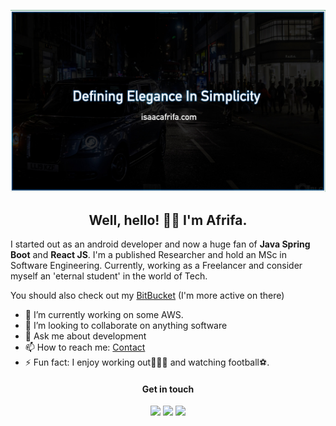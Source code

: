 ![Isaac Afrifa](./banner.jpeg)

<h2 align="center">Well, hello! 👋🏾 I'm Afrifa. </h2>


I started out as an android developer and now a huge fan of **Java Spring Boot** and **React JS**. I'm a published Researcher and hold an MSc in Software Engineering. Currently, working as a Freelancer and consider myself an 'eternal student' in the world of Tech.

You should also check out my [BitBucket](https://bitbucket.org/mrBlo) (I'm more active on there)


- 🔭 I’m currently working on some AWS. 
- 👯 I’m looking to collaborate on anything software 
- 💬 Ask me about development
- 📫 How to reach me: [Contact](https://www.isaacafrifa.com/contact) 
- ⚡ Fun fact: I enjoy working out🏋🏽‍♂️ and watching football⚽️. 


<h4 align="center">Get in touch</h4>

<p align="center">
<a target="_blank" href="https://www.linkedin.com/in/isaac-afrifa-9aa543106/"><img src="https://img.shields.io/badge/-LinkedIn-0e76a8?style=for-the-badge&logo=LinkedIn"></a>
<a target="_blank" href="https://www.isaacafrifa.com/"><img src="https://img.shields.io/badge/-Portfolio-088F8F?style=for-the-badge&logo=Opsgenie"></a>
<a target="_blank" href="https://bitbucket.org/mrBlo"><img src="https://img.shields.io/badge/-Bitbucket-145DA0?style=for-the-badge&logo=Bitbucket"></a>
</p>
